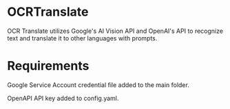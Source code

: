 # OCRTranslate
OCR Translate utilizes Google's AI Vision API and OpenAI's API to recognize text and translate it to other languages with prompts.

# Requirements
Google Service Account credential file added to the main folder.

OpenAPI API key added to config.yaml.
